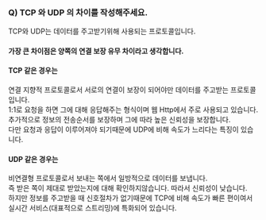 ### Q) TCP 와 UDP 의 차이를 작성해주세요.

TCP와 UDP는 데이터를 주고받기위해 사용되는 프로토콜입니다.

#### 가장 큰 차이점은 양쪽의 연결 보장 유무 차이라고 생각합니다.

#### TCP 같은 경우는 <br>
연결 지향적 프로토콜로서 서로의 연결이 보장이 되어야만 데이터를 주고받는 프로토콜입니다. <br>
1:1로 요청을 하면 그에 대해 응답해주는 형식이며 웹 Http에서 주로 사용되고 있습니다. <br>
추가적으로 정보의 전송순서를 보장하며 그에 따라 높은 신뢰성을 보장합니다. <br>
다만 요청과 응답이 이루어져야 되기때문에 UDP에 비해 속도가 느리다는 특징이 있습니다.

#### UDP 같은 경우는 <br>
비연결형 프로토콜로서 보내는 쪽에서 일방적으로 데이터를 보냅니다.<br>
즉 받은 쪽이 제대로 받았는지에 대해 확인하지않습니다. 따라서 신뢰성이 낮습니다. <br>
하지만 정보를 주고받을 때 신호절차가 없기때문에 TCP에 비해 속도가 빠른 편이여서 실시간 서비스(대표적으로 스트리밍)에 특화되어 있습니다. 

